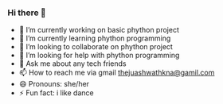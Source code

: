 ### Hi there 👋

- 🔭 I’m currently working on basic phython project
- 🌱 I’m currently learning phython programming
- 👯 I’m looking to collaborate on phython project
- 🤔 I’m looking for help with phython programming
- 💬 Ask me about any tech friends
- 📫 How to reach me via gmail thejuashwathkna@gamil.com
- 😄 Pronouns: she/her
- ⚡ Fun fact: i like dance
